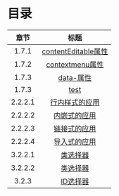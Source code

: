 <h1>目录</h1>

|  章节   |                                             标题                                             |
| :-----: | :------------------------------------------------------------------------------------------: |
|  1.7.1  | [contentEditable属性](01%20HTML5基础/01.07%20HTML5全局属性/1.7.1%20contentEditable属性.html) |
|  1.7.2  |     [contextmenu属性](01%20HTML5基础/01.07%20HTML5全局属性/1.7.2%20contextmenu属性.html)     |
|  1.7.3  |           [data-属性](01%20HTML5基础/01.07%20HTML5全局属性/1.7.3%20data-属性.html)           |
|  1.7.3  |                 [test](01%20HTML5基础/01.07%20HTML5全局属性/1.7.3%20test.js)                 |
| 2.2.2.1 |      [行内样式的应用](02%20CSS3基础/02.02%20CSS基本用法/2.2.2.1%20行内样式的应用.html)       |
| 2.2.2.2 |        [内嵌式的应用](02%20CSS3基础/02.02%20CSS基本用法/2.2.2.2%20内嵌式的应用.html)         |
| 2.2.2.3 |        [链接式的应用](02%20CSS3基础/02.02%20CSS基本用法/2.2.2.3%20链接式的应用.html)         |
| 2.2.2.4 |        [导入式的应用](02%20CSS3基础/02.02%20CSS基本用法/2.2.2.4%20导入式的应用.html)         |
| 3.2.2.1 |          [类选择器](03%20使用CSS3选择器/03.02%20基本选择器/3.2.2.1%20类选择器.html)          |
| 3.2.2.2 |          [类选择器](03%20使用CSS3选择器/03.02%20基本选择器/3.2.2.2%20类选择器.html)          |
|  3.2.3  |           [ID选择器](03%20使用CSS3选择器/03.02%20基本选择器/3.2.3%20ID选择器.html)           |